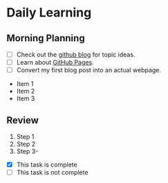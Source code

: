 # Daily Learning
## Morning Planning
- [ ] Check out the [github blog](https://github.blog/) for topic ideas.
- [ ] Learn about [GitHub Pages](https://skills.github.com/#first-day-on-github).
- [ ] Convert my first blog post into an actual webpage.
- Item 1
- Item 2
- Item 3
## Review
1. Step 1
1. Step 2
1. Step 3- 
- [x] This task is complete
- [ ] This task is not complete
